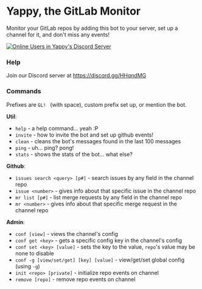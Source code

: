 # Yappy, the GitLab Monitor

Monitor your GitLab repos by adding this bot to your server, set up a channel for it, and don't miss any events!

[![Online Users in Yappy's Discord Server](https://discordapp.com/api/guilds/231548941492027393/embed.png)](https://discord.gg/HHqndMG)

### Help

Join our Discord server at https://discord.gg/HHqndMG

### Commands
Prefixes are `GL! ` (with space), custom prefix set up, or mention the bot.

__**Util**__:
  - `help` - a help command... yeah :P
  - `invite` - how to invite the bot and set up github events!
  - `clean` - cleans the bot's messages found in the last 100 messages
  - `ping` - uh... ping? pong!
  - `stats` - shows the stats of the bot... what else?

__**Github**__:
  - `issues search <query> [p#]` - search issues by any field in the channel repo
  - `issue <number>` - gives info about that specific issue in the channel repo
  - `mr list [p#]` - list merge requests by any field in the channel repo
  - `mr <number>` - gives info about that specific merge request in the channel repo
  <!-- - `release <query>` - gives info about a release that matches that query in its tag in the channel repo -->

__**Admin**__:
  - `conf [view]` - views the channel's config
  - `conf get <key>` - gets a specific config key in the channel's config
  - `conf set <key> [value]` - sets the key to the value, `repo`'s value may be none to disable
  - `conf -g [view/set/get] [key] [value]` - view/get/set global config (using `-g`)
  - `init <repo> [private]` - initialize repo events on channel
  - `remove [repo]` - remove repo events on channel
